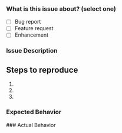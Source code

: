 ### What is this issue about? (select one)

* [ ] Bug report
* [ ] Feature request
* [ ] Enhancement

### Issue Description

<!-- Delete the following sections if it's NOT a bug report -->

## Steps to reproduce

1.  <!-- Step 1 -->
2.  <!-- Step 2 -->
3.  <!-- Step 3 -->

### Expected Behavior

<!-- Describe the expected behavior -->

### Actual Behavior

<!-- Describe the expected behavior -->
